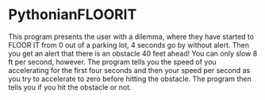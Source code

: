 # PythonianFLOORIT
This program presents the user with a dilemma, where they have started to FLOOR IT from 0 out of a parking lot, 4 seconds go by without alert. Then you get an alert that there is an obstacle 40 feet ahead! You can only slow 8 ft per second, however. The program tells you the speed of you accelerating for the first four seconds and then your speed per second as you try to accelerate to zero before hitting the obstacle. The program then tells you if you hit the obstacle or not. 

